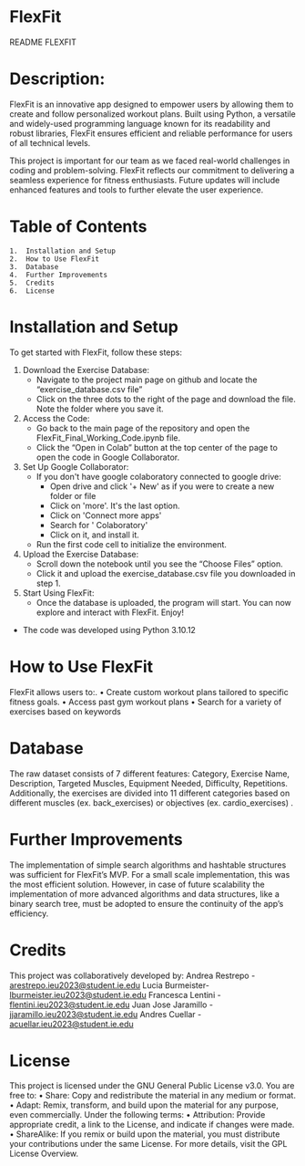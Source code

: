 # FlexFit

README FLEXFIT 


# Description: 

FlexFit is an innovative app designed to empower users by allowing them to create and follow personalized workout plans. Built using Python, a versatile and widely-used programming language known for its readability and robust libraries, FlexFit ensures efficient and reliable performance for users of all technical levels.

This project is important for our team as we faced real-world challenges in coding and problem-solving. FlexFit reflects our commitment to delivering a seamless experience for fitness enthusiasts. Future updates will include enhanced features and tools to further elevate the user experience.


# Table of Contents
	1.	Installation and Setup
	2.	How to Use FlexFit
	3.	Database
	4.	Further Improvements
	5.	Credits
	6. 	License


# Installation and Setup
To get started with FlexFit, follow these steps:
1. Download the Exercise Database:
	- Navigate to the project main page on github and locate the “exercise_database.csv file”
	- Click on the three dots to the right of the page and download the file. Note the folder where you save it.
2. Access the Code:
	- Go back to the main page of the repository and open the FlexFit_Final_Working_Code.ipynb file.
	- Click the “Open in Colab” button at the top center of the page to open the code in Google Collaborator.
3. Set Up Google Collaborator:
	- If you don't have google colaboratory connected to google drive:
		- Open drive and click '+ New' as if you were to create a new folder or file
		- Click on 'more'. It's the last option.
		- Click on 'Connect more apps'
		- Search for ' Colaboratory' 
		- Click on it, and install it.
	- Run the first code cell to initialize the environment.
4. Upload the Exercise Database:
	- Scroll down the notebook until you see the “Choose Files” option.
	- Click it and upload the exercise_database.csv file you downloaded in step 1.
5. Start Using FlexFit:
	- Once the database is uploaded, the program will start. You can now explore and interact with FlexFit. Enjoy!

* The code was developed using Python 3.10.12

  
# How to Use FlexFit
FlexFit allows users to:.
	•	Create custom workout plans tailored to specific fitness goals.
	•	Access past gym workout plans
	•	Search for a variety of exercises based on keywords


# Database
The raw dataset consists of 7 different features: Category, Exercise Name, Description, Targeted Muscles, Equipment Needed, Difficulty, Repetitions. 
Additionally, the exercises are divided into 11 different categories based on different muscles (ex.  back_exercises) or objectives (ex. cardio_exercises) . 


# Further Improvements
The implementation of simple search algorithms and  hashtable structures was sufficient for FlexFit’s MVP. For a small scale implementation, this was the most efficient solution. However, in case of future scalability the implementation of more advanced algorithms and data structures, like a binary search tree, must be adopted to ensure the continuity of the app’s efficiency. 


# Credits
This project was collaboratively developed by:
Andrea Restrepo - arestrepo.ieu2023@student.ie.edu
Lucia Burmeister- lburmeister.ieu2023@student.ie.edu
Francesca Lentini - flentini.ieu2023@student.ie.edu
Juan Jose Jaramillo - jjaramillo.ieu2023@student.ie.edu
Andres Cuellar - acuellar.ieu2023@student.ie.edu


# License
This project is licensed under the GNU General Public License v3.0.
You are free to:
	•	Share: Copy and redistribute the material in any medium or format.
	•	Adapt: Remix, transform, and build upon the material for any purpose, even commercially.
Under the following terms:
	•	Attribution: Provide appropriate credit, a link to the License, and indicate if changes were made.
	•	ShareAlike: If you remix or build upon the material, you must distribute your contributions under the same License.
For more details, visit the GPL License Overview.

